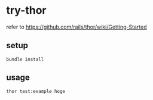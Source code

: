 # try-thor

refer to https://github.com/rails/thor/wiki/Getting-Started

## setup

```
bundle install
```

## usage

```
thor test:example hoge
```
